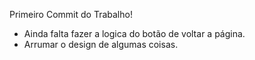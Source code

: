 Primeiro Commit do Trabalho!

- Ainda falta fazer a logica do botão de voltar a página.
- Arrumar o design de algumas coisas.
